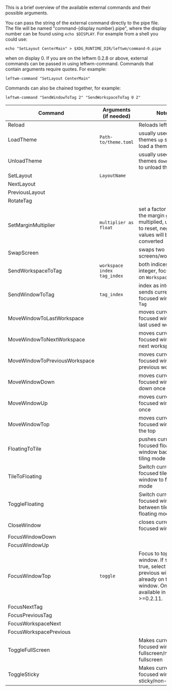 This is a brief overview of the available external commands and their possible arguments.

You can pass the string of the external command directly to the pipe file. The file will be named "command-{display number}.pipe", where the display number can be found using ```echo $DISPLAY```.
For example from a shell you could use:
```shell
echo "SetLayout CenterMain" > $XDG_RUNTIME_DIR/leftwm/command-0.pipe
```
when on display 0.
If you are on the leftwm 0.2.8 or above, external commands can be passed in using leftwm-command. Commands that contain arguments require quotes.
For example:
```shell
leftwm-command "SetLayout CenterMain"
```
Commands can also be chained together, for example:
```shell
leftwm-command "SendWindowToTag 2" "SendWorkspaceToTag 0 2"
```
|Command | Arguments (if needed) | Notes |
|-|-|-|
| Reload | | Reloads leftwm |
| LoadTheme | `Path-to/theme.toml` | usually used in themes `up` script to load a theme |
| UnloadTheme | | usually used in themes `down` script to unload the theme |
| SetLayout | `LayoutName` | |
| NextLayout | | |
| PreviousLayout | | |
| RotateTag | | |
| SetMarginMultiplier | `multiplier as float` | set a factor by which the margin gets multiplied, use "1.0" to reset, negative values will be abs-converted |
| SwapScreen | | swaps two screens/workspaces |
| SendWorkspaceToTag | `workspace index` `tag_index` | both indices as integer, focuses `Tag` on `Workspace` |
| SendWindowToTag | `tag_index` | index as integer, sends currently focused window to `Tag` |
| MoveWindowToLastWorkspace | | moves currently focused window to last used workspace |
| MoveWindowToNextWorkspace | | moves currently focused window to next workspace |
| MoveWindowToPreviousWorkspace | | moves currently focused window to previous workspace |
| MoveWindowDown | | moves currently focused window down once |
| MoveWindowUp | | moves currently focused window up once |
| MoveWindowTop | | moves currently focused window to the top |
| FloatingToTile | | pushes currently focused floating window back to tiling mode |
| TileToFloating | | Switch currently focused tiled window to floating mode |
| ToggleFloating | | Switch currently focused window between tiled and floating mode |
| CloseWindow | | closes currently focused window |
| FocusWindowDown | | |
| FocusWindowUp | | |
| FocusWindowTop | `toggle` | Focus to top (main) window. If `toggle` is true, select the previous window if already on the top window. Only available in LeftWM >=0.2.11. |
| FocusNextTag | | |
| FocusPreviousTag | | |
| FocusWorkspaceNext | | |
| FocusWorkspacePrevious | | |
| ToggleFullScreen | | Makes currently focused window fullscreen/non-fullscreen |
| ToggleSticky | | Makes currently focused window sticky/non-sticky |